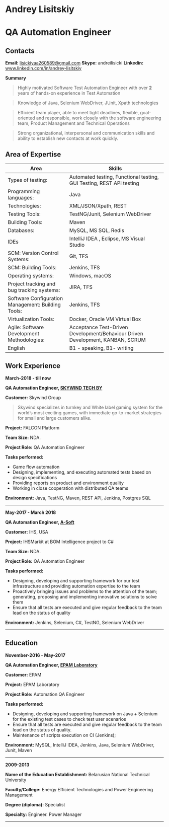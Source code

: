 # Andrey Lisitskiy

# QA Automation Engineer

## Contacts

**Email:** lisickiyaa260589@gmail.com
**Skype:** andreilisicki
**Linkedin:** www.linkedin.com/in/andrey-lisitskiy

**Summary**

> Highly motivated Software Test Automation Engineer with over **2** years of hands-on
experience in Test Automation

> Knowledge of Java, Selenium WebDriver, JUnit, Хpath technologies

> Efficient team player, able to meet tight deadlines, flexible, goal-oriented and
responsible, work closely with the software engineering team, Product Management and
Technical Operations

> Strong organizational, interpersonal and communication skills and ability to establish new
contacts at work quickly.

## Area of Expertise

| Area | Skills |
| ------ | ------ |
| Types of testing: | Automated testing, Functional testing, GUI Testing, REST API testing |
| Programming languages: | Java|
| Technologies: | XML/JSON/Xpath, REST|
| Testing Tools: | TestNG/Junit, Selenium WebDriver |
| Building Tools: | Maven |
| Databases: | MySQL, MS SQL, Redis|
| IDEs |IntelliJ IDEA , Eclipse, MS Visual Studio |
| SCM: Version Control Systems:|Git, TFS |
| SCM: Building Tools: | Jenkins, TFS|
| Operating systems:| Windows, macOS|
| Project tracking and bug tracking systems:|JIRA, TFS |
| Software Configuration Management: Building Tools:| Jenkins, TFS|
| Virtualization Tools:| Docker, Oracle VM Virtual Box |
| Agile: Software Development Methodologies:| Acceptance Test-Driven Development/Behaviour Driven Development, KANBAN, SCRUM|
| English| B1 - speaking, B1- writing|

## Work Experience

 **March-2018 - till now**

**QA Automation Engineer, [SKYWIND TECH BY](https://www.skywind-tech.by/en/)**

**Customer:** Skywind Group

> Skywind specializes in turnkey and White label gaming system for the world’s most exciting games, with immediate go-to-market strategies for small and large customers alike. 

**Project:** FALCON Platform

**Team Size:** NDA.

**Project Role:** QA Automation Engineer

**Tasks performed:**

- Game flow automation
- Designing, implementing, and executing automated tests based on design specifications
- Providing reports on product and environment quality
- Working in close cooperation with distributed QA teams

**Environment:** Java, TestNG, Maven, REST API, Jenkins, Postgres SQL

*******************************************************************************************************

 **May-2017 - March 2018**

**QA Automation Engineer, [A-Soft](https://www.andersenlab.com/‎)**

**Customer:** IHS, USA

**Project:** IHSMarkit at BOM Intelligence project to C#

**Team Size:** NDA.

**Project Role:** QA Automation Engineer

**Tasks performed:**

- Designing, developing and supporting framework for our test infrastructure and providing automation expertise to the team
- Proactively bringing issues and problems to the attention of the team; generating, proposing and implementing innovative solutions to solve them
- Ensure that all tests are executed and give regular feedback to the team lead on the status of quality

**Environment:** Jenkins, Selenium, C#, TestNG, Selenium WebDriver

*******************************************************************************************************

## Education

**November-2016 - May-2017**

**QA Automation Engineer, [EPAM Laboratory](https://www.epam.com/)**

**Customer:** EPAM

**Project:** EPAM Laboratory

**Project Role:** Automation QA Engineer

**Tasks performed:**

- Designing, developing and supporting framework on Java + Selenium for the existing test cases to check test user scenarios
- Ensure that all tests are executed and give regular feedback to the team lead on the status of quality.
- Maintenance of scripts execution on CI (Jenkins);

**Environment:** MySQL, IntelliJ IDEA, Jenkins, Java, Selenium WebDriver, Junit, Maven

*******************************************************************************************************

**2009-2013**

**Name of the Education Establishment:** Belarusian National Technical University

**Faculty/College:** Energy Efficient Technologies and Power Engineering Management

**Degree (diploma):** Specialist

**Specialty:** Engineer. Power Manager

******************************************************************************************************* 

